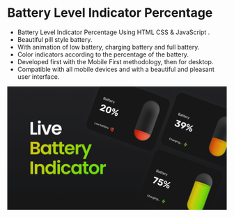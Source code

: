 # Battery Level Indicator Percentage

- Battery Level Indicator Percentage Using HTML CSS & JavaScript .
- Beautiful pill style battery.
- With animation of low battery, charging battery and full battery.
- Color indicators according to the percentage of the battery.
- Developed first with the Mobile First methodology, then for desktop.
- Compatible with all mobile devices and with a beautiful and pleasant user interface.

![preview img](/preview.png)
